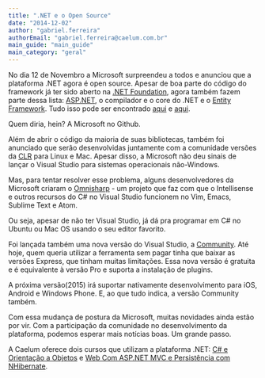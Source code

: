 ```yaml
---
title: ".NET e o Open Source"
date: "2014-12-02"
author: "gabriel.ferreira"
authorEmail: "gabriel.ferreira@caelum.com.br"
main_guide: "main_guide"
main_category: "geral"
---
```


No dia 12 de Novembro a Microsoft surpreendeu a todos e anunciou que a plataforma .NET agora é open source. Apesar de boa parte do código do framework já ter sido aberto na [.NET Foundation](http://www.dotnetfoundation.org/ "Foundation"), agora também fazem parte dessa lista: [ASP.NET](http://asp.net/), o compilador e o core do .NET e o [Entity Framework](http://www.asp.net/entity-framework "EF"). Tudo isso pode ser encontrado [aqui](https://github.com/aspnet) e [aqui](https://github.com/dotnet/).

  

Quem diria, hein? A Microsoft no Github.

  

Além de abrir o código da maioria de suas bibliotecas, também foi anunciado que serão desenvolvidas juntamente com a comunidade versões da [CLR](http://en.wikipedia.org/wiki/Common_Language_Runtime) para Linux e Mac. Apesar disso, a Microsoft não deu sinais de lançar o Visual Studio para sistemas operacionais não-Windows.

Mas, para tentar resolver esse problema, alguns desenvolvedores da Microsoft criaram o [Omnisharp](http://www.omnisharp.net/) - um projeto que faz com que o Intellisense e outros recursos do C# no Visual Studio funcionem no Vim, Emacs, Sublime Text e Atom.

Ou seja, apesar de não ter Visual Studio, já dá pra programar em C# no Ubuntu ou Mac OS usando o seu editor favorito.

  

Foi lançada também uma nova versão do Visual Studio, a [Community](http://www.visualstudio.com/en-us/products/visual-studio-community-vs). Até hoje, quem queria utilizar a ferramenta sem pagar tinha que baixar as versões Express, que tinham muitas limitações. Essa nova versão é gratuita e é equivalente à versão Pro e suporta a instalação de plugins.

A próxima versão(2015) irá suportar nativamente desenvolvimento para iOS, Android e Windows Phone. E, ao que tudo indica, a versão Community também.

  

Com essa mudança de postura da Microsoft, muitas novidades ainda estão por vir. Com a participação da comunidade no desenvolvimento da plataforma, podemos esperar mais notícias boas. Um grande passo.

  

A Caelum oferece dois cursos que utilizam a plataforma .NET: [C# e Orientação a Objetos](https://www.caelum.com.br/curso-csharp-orientacao-objetos/ "c#") e [Web Com ASP.NET MVC e Persistência com NHibernate](https://www.caelum.com.br/curso-aspnet-mvc-nhibernate/ "mvc").
